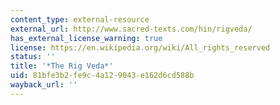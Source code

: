```yaml
---
content_type: external-resource
external_url: http://www.sacred-texts.com/hin/rigveda/
has_external_license_warning: true
license: https://en.wikipedia.org/wiki/All_rights_reserved
status: ''
title: '*The Rig Veda*'
uid: 81bfe3b2-fe9c-4a12-9043-e162d6cd588b
wayback_url: ''
---
```

